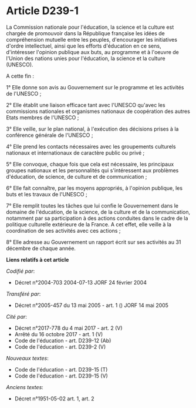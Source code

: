 # Article D239-1

La Commission nationale pour l'éducation, la science et la culture est chargée de promouvoir dans la République française les
idées de compréhension mutuelle entre les peuples, d'encourager les initiatives d'ordre intellectuel, ainsi que les efforts
d'éducation en ce sens, d'intéresser l'opinion publique aux buts, au programme et à l'oeuvre de l'Union des nations unies
pour l'éducation, la science et la culture (UNESCO).

A cette fin :

1° Elle donne son avis au Gouvernement sur le programme et les activités de l'UNESCO ;

2° Elle établit une liaison efficace tant avec l'UNESCO qu'avec les commissions nationales et organismes nationaux de
coopération des autres Etats membres de l'UNESCO ;

3° Elle veille, sur le plan national, à l'exécution des décisions prises à la conférence générale de l'UNESCO ;

4° Elle prend les contacts nécessaires avec les groupements culturels nationaux et internationaux de caractère public ou
privé ;

5° Elle convoque, chaque fois que cela est nécessaire, les principaux groupes nationaux et les personnalités qui
s'intéressent aux problèmes d'éducation, de science, de culture et de communication ;

6° Elle fait connaître, par les moyens appropriés, à l'opinion publique, les buts et les travaux de l'UNESCO ;

7° Elle remplit toutes les tâches que lui confie le Gouvernement dans le domaine de l'éducation, de la science, de la culture
et de la communication, notamment par sa participation à des actions conduites dans le cadre de la politique culturelle
extérieure de la France. A cet effet, elle veille à la coordination de ses activités avec ces actions ;

8° Elle adresse au Gouvernement un rapport écrit sur ses activités au 31 décembre de chaque année.

**Liens relatifs à cet article**

_Codifié par_:

  - Décret n°2004-703 2004-07-13 JORF 24 février 2004

_Transféré par_:

  - Décret n°2005-457 du 13 mai 2005 - art. 1 () JORF 14 mai 2005

_Cité par_:

  - Décret n°2017-778 du 4 mai 2017 - art. 2 (V)
  - Arrêté du 16 octobre 2017 - art. 1 (V)
  - Code de l'éducation - art. D239-12 (Ab)
  - Code de l'éducation - art. D239-2 (V)

_Nouveaux textes_:

  - Code de l'éducation - art. D239-15 (T)
  - Code de l'éducation - art. D239-15 (V)

_Anciens textes_:

  - Décret n°1951-05-02 art. 1, art. 2
